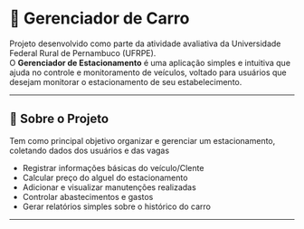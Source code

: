 # 🚗 Gerenciador de Carro

Projeto desenvolvido como parte da atividade avaliativa da Universidade Federal Rural de Pernambuco (UFRPE).  
O **Gerenciador de Estacionamento** é uma aplicação simples e intuitiva que ajuda no controle e monitoramento de veículos, voltado para usuários que desejam monitorar o estacionamento de seu estabelecimento.

---

## 📱 Sobre o Projeto

Tem como principal objetivo organizar e gerenciar um estacionamento, coletando dados dos usuários e das vagas

- Registrar informações básicas do veículo/Clente
- Calcular preço do alguel do estacionamento
- Adicionar e visualizar manutenções realizadas
- Controlar abastecimentos e gastos
- Gerar relatórios simples sobre o histórico do carro

---
